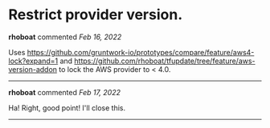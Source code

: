 # Restrict provider version.

**rhoboat** commented *Feb 16, 2022*

Uses https://github.com/gruntwork-io/prototypes/compare/feature/aws4-lock?expand=1 and https://github.com/rhoboat/tfupdate/tree/feature/aws-version-addon to lock the AWS provider to < 4.0.
<br />
***


**rhoboat** commented *Feb 17, 2022*

Ha! Right, good point! I'll close this.
***


